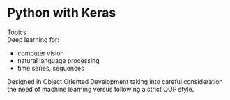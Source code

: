 # Python with Keras

Topics  
Deep learning for: 
 -  computer vision 
 -  natural language processing
 -  time series, sequences           
 
 Designed in Object Oriented Development taking into careful consideration 
 the need of machine learning versus following a strict OOP style.
